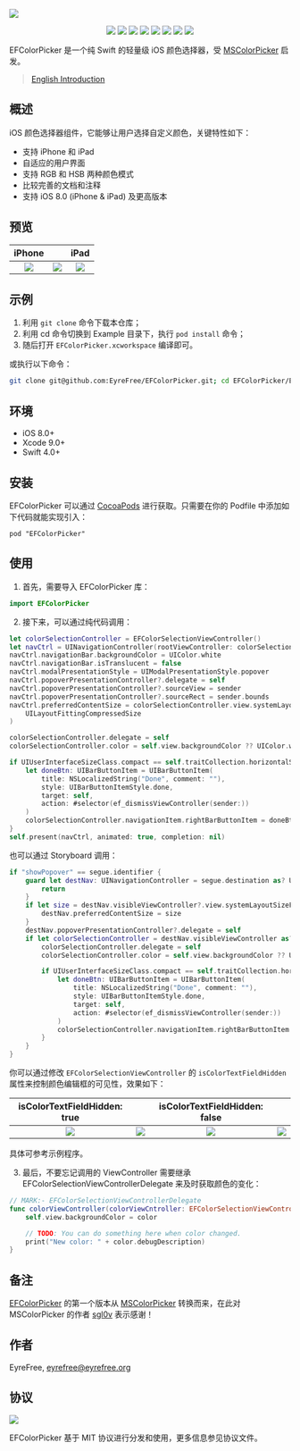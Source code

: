 ![](https://raw.githubusercontent.com/EyreFree/EFColorPicker/master/assets/EFColorPicker.png)

<p align="center">
<a href="https://travis-ci.org/EyreFree/EFColorPicker"><img src="http://img.shields.io/travis/EyreFree/EFColorPicker.svg"></a>
<a href="http://cocoapods.org/pods/EFColorPicker"><img src="https://img.shields.io/cocoapods/v/EFColorPicker.svg?style=flat"></a>
<a href="http://cocoapods.org/pods/EFColorPicker"><img src="https://img.shields.io/cocoapods/p/EFColorPicker.svg?style=flat"></a>
<a href="https://github.com/apple/swift"><img src="https://img.shields.io/badge/language-swift-orange.svg"></a>
<a href="https://raw.githubusercontent.com/EyreFree/EFColorPicker/master/LICENSE"><img src="https://img.shields.io/cocoapods/l/EFColorPicker.svg?style=flat"></a>
<a href="https://twitter.com/EyreFree777"><img src="https://img.shields.io/badge/twitter-@EyreFree777-blue.svg?style=flat"></a>
<a href="http://weibo.com/eyrefree777"><img src="https://img.shields.io/badge/weibo-@EyreFree-red.svg?style=flat"></a>
<img src="https://img.shields.io/badge/made%20with-%3C3-orange.svg">
</p>

EFColorPicker 是一个纯 Swift 的轻量级 iOS 颜色选择器，受 [MSColorPicker](https://github.com/sgl0v/MSColorPicker) 启发。

> [English Introduction](https://github.com/EyreFree/EFColorPicker/blob/master/README.md)

## 概述

iOS 颜色选择器组件，它能够让用户选择自定义颜色，关键特性如下：

- 支持 iPhone 和 iPad
- 自适应的用户界面
- 支持 RGB 和 HSB 两种颜色模式
- 比较完善的文档和注释
- 支持 iOS 8.0 (iPhone &amp; iPad) 及更高版本

## 预览

| iPhone |   | iPad |
|:---------------------:|:---------------------:|:---------------------:|
![](https://raw.githubusercontent.com/EyreFree/EFColorPicker/master/assets/sample_iphone.png)|![](https://raw.githubusercontent.com/EyreFree/EFColorPicker/master/assets/sample_iphone.gif)|![](https://raw.githubusercontent.com/EyreFree/EFColorPicker/master/assets/sample_ipad.gif)   

## 示例

1. 利用 `git clone` 命令下载本仓库；
2. 利用 cd 命令切换到 Example 目录下，执行 `pod install` 命令；
3. 随后打开 `EFColorPicker.xcworkspace` 编译即可。

或执行以下命令：

```bash
git clone git@github.com:EyreFree/EFColorPicker.git; cd EFColorPicker/Example; pod install; open EFColorPicker.xcworkspace
```

## 环境

- iOS 8.0+
- Xcode 9.0+
- Swift 4.0+

## 安装

EFColorPicker 可以通过 [CocoaPods](http://cocoapods.org) 进行获取。只需要在你的 Podfile 中添加如下代码就能实现引入：

```
pod "EFColorPicker"
```

## 使用

1. 首先，需要导入 EFColorPicker 库：

```swift
import EFColorPicker
```

2. 接下来，可以通过纯代码调用：

```swift
let colorSelectionController = EFColorSelectionViewController()
let navCtrl = UINavigationController(rootViewController: colorSelectionController)
navCtrl.navigationBar.backgroundColor = UIColor.white
navCtrl.navigationBar.isTranslucent = false
navCtrl.modalPresentationStyle = UIModalPresentationStyle.popover
navCtrl.popoverPresentationController?.delegate = self
navCtrl.popoverPresentationController?.sourceView = sender
navCtrl.popoverPresentationController?.sourceRect = sender.bounds
navCtrl.preferredContentSize = colorSelectionController.view.systemLayoutSizeFitting(
    UILayoutFittingCompressedSize
)

colorSelectionController.delegate = self
colorSelectionController.color = self.view.backgroundColor ?? UIColor.white

if UIUserInterfaceSizeClass.compact == self.traitCollection.horizontalSizeClass {
    let doneBtn: UIBarButtonItem = UIBarButtonItem(
        title: NSLocalizedString("Done", comment: ""),
        style: UIBarButtonItemStyle.done,
        target: self,
        action: #selector(ef_dismissViewController(sender:))
    )
    colorSelectionController.navigationItem.rightBarButtonItem = doneBtn
}
self.present(navCtrl, animated: true, completion: nil)
```

也可以通过 Storyboard 调用：

```swift
if "showPopover" == segue.identifier {
	guard let destNav: UINavigationController = segue.destination as? UINavigationController else {
	    return
	}
	if let size = destNav.visibleViewController?.view.systemLayoutSizeFitting(UILayoutFittingCompressedSize) {
	    destNav.preferredContentSize = size
	}
	destNav.popoverPresentationController?.delegate = self
	if let colorSelectionController = destNav.visibleViewController as? EFColorSelectionViewController {
	    colorSelectionController.delegate = self
	    colorSelectionController.color = self.view.backgroundColor ?? UIColor.white

	    if UIUserInterfaceSizeClass.compact == self.traitCollection.horizontalSizeClass {
	        let doneBtn: UIBarButtonItem = UIBarButtonItem(
	            title: NSLocalizedString("Done", comment: ""),
	            style: UIBarButtonItemStyle.done,
	            target: self,
	            action: #selector(ef_dismissViewController(sender:))
	        )
	        colorSelectionController.navigationItem.rightBarButtonItem = doneBtn
	    }
	}
}
```

你可以通过修改 `EFColorSelectionViewController` 的 `isColorTextFieldHidden` 属性来控制颜色编辑框的可见性，效果如下：

| isColorTextFieldHidden: true |   | isColorTextFieldHidden: false |   |
|:---------------------:|:---------------------:|:---------------------:|:---------------------:|
![](https://raw.githubusercontent.com/EyreFree/EFColorPicker/master/assets/sample_iphone1.png)|![](https://raw.githubusercontent.com/EyreFree/EFColorPicker/master/assets/sample_iphone2.png)|![](https://raw.githubusercontent.com/EyreFree/EFColorPicker/master/assets/sample_iphone3.png)|![](https://raw.githubusercontent.com/EyreFree/EFColorPicker/master/assets/sample_iphone4.png)   

具体可参考示例程序。

3. 最后，不要忘记调用的 ViewController 需要继承 EFColorSelectionViewControllerDelegate 来及时获取颜色的变化：

```swift
// MARK:- EFColorSelectionViewControllerDelegate
func colorViewController(colorViewCntroller: EFColorSelectionViewController, didChangeColor color: UIColor) {
    self.view.backgroundColor = color

    // TODO: You can do something here when color changed.
    print("New color: " + color.debugDescription)
}
```

## 备注

[EFColorPicker](https://github.com/EyreFree/EFColorPicker/releases/tag/0.0.1) 的第一个版本从 [MSColorPicker](https://github.com/sgl0v/MSColorPicker/commit/b15f6cfabf4e406368f730f3f66f823bf1593293) 转换而来，在此对 MSColorPicker 的作者 [sgl0v](https://github.com/sgl0v) 表示感谢！

## 作者

EyreFree, eyrefree@eyrefree.org

## 协议

![](https://upload.wikimedia.org/wikipedia/commons/thumb/f/f8/License_icon-mit-88x31-2.svg/128px-License_icon-mit-88x31-2.svg.png)

EFColorPicker 基于 MIT 协议进行分发和使用，更多信息参见协议文件。
